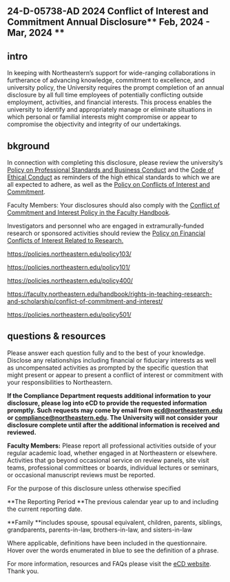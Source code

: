 


## 24-D-05738-AD 2024 Conflict of Interest and Commitment Annual Disclosure** Feb, 2024 **-** Mar, 2024 **

## intro

In keeping with Northeastern’s support for wide-ranging collaborations
in furtherance of advancing knowledge, commitment to excellence, and
university policy, the University requires the prompt completion of an
annual disclosure by all full time employees of potentially conflicting
outside employment, activities, and financial interests. This process
enables the university to identify and appropriately manage or eliminate
 situations in which personal or familial interests might compromise or
appear to compromise the objectivity and integrity of our undertakings.

## bkground


In connection with completing this disclosure, please review the university’s[ Policy on Professional Standards and Business Conduct](https://policies.northeastern.edu/policy103/) and the [Code of Ethical Conduct](https://policies.northeastern.edu/policy101/) as reminders of the high ethical standards to which we are all expected to adhere, as well as the [Policy on Conflicts of Interest and Commitment](https://policies.northeastern.edu/policy400/).

Faculty Members: Your disclosures should also comply with the [Conflict of Commitment and Interest Policy in the Faculty Handbook](https://faculty.northeastern.edu/handbook/rights-in-teaching-research-and-scholarship/conflict-of-commitment-and-interest/).

Investigators and personnel who are engaged in extramurally-funded research or sponsored activities should review the [Policy on Financial Conflicts of Interest Related to Research.](https://policies.northeastern.edu/policy501/)


https://policies.northeastern.edu/policy103/

https://policies.northeastern.edu/policy101/

https://policies.northeastern.edu/policy400/

https://faculty.northeastern.edu/handbook/rights-in-teaching-research-and-scholarship/conflict-of-commitment-and-interest/

https://policies.northeastern.edu/policy501/

## questions & resources


Please
 answer each question fully and to the best of your knowledge. Disclose
any relationships including financial or fiduciary interests as well as
uncompensated activities as prompted by the specific question that might
 present or appear to present a conflict of interest or commitment with
your responsibilities to Northeastern.

**If
the Compliance Department requests additional information to your
disclosure, please log into eCD to provide the requested information
promptly. Such requests may come by email from ecd@northeastern.edu or
compliance@northeastern.edu. The University will not consider your
disclosure complete until after the additional information is received
and reviewed.**

**Faculty Members:**
Please report all professional activities outside of your regular
academic load, whether engaged in at Northeastern or elsewhere.
Activities that go beyond occasional service on review panels, site
visit teams, professional committees or boards, individual lectures or
seminars, or occasional manuscript reviews must be reported.

For the purpose of this disclosure unless otherwise specified

**The Reporting Period **The previous calendar year up to and including the current reporting date.

**Family **includes
 spouse, spousal equivalent, children, parents, siblings, grandparents,
parents-in-law, brothers-in-law, and sisters-in-law

Where
 applicable, definitions have been included in the questionnaire. Hover
over the words enumerated in blue to see the definition of a phrase.

For more information, resources and FAQs please visit the [eCD website](https://nu-res.research.northeastern.edu/ecd-eclaws-epaws/). Thank you.
